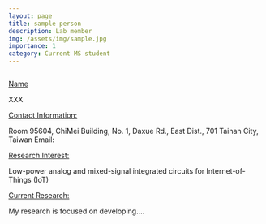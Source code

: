 ```yaml
---
layout: page
title: sample person
description: Lab member
img: /assets/img/sample.jpg
importance: 1
category: Current MS student
---
```


<div class="row">
    <div class="col-sm-10 mt-3 mt-md-0">
        <img class="img-fluid rounded z-depth-1" src="{{ '/assets/img/sample.jpg' | relative_url }}" alt="" title="example image"/>
    </div>
</div>

<a href="#"> Name </a>

XXX

<a href="#"> Contact Information: </a>

Room 95604, ChiMei Building, No. 1, Daxue Rd., East Dist., 701 Tainan City, Taiwan
Email: 

<a href="#"> Research Interest: </a>

Low-power analog and mixed-signal integrated circuits for Internet-of-Things (IoT)

<a href="#"> Current Research: </a>

My research is focused on developing.... 